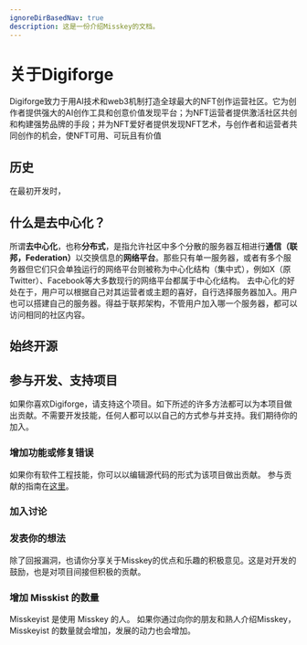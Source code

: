 ```yaml
---
ignoreDirBasedNav: true
description: 这是一份介绍Misskey的文档。
---
```


# 关于Digiforge

Digiforge致力于用AI技术和web3机制打造全球最大的NFT创作运营社区。它为创作者提供强大的AI创作工具和创意价值发现平台；为NFT运营者提供激活社区共创和构建强势品牌的手段；并为NFT爱好者提供发现NFT艺术，与创作者和运营者共同创作的机会，使NFT可用、可玩且有价值


## 历史

在最初开发时，




## 什么是去中心化？

所谓<b>去中心化</b>，也称<b>分布式</b>，是指允许社区中多个分散的服务器互相进行<b>通信（联邦，Federation）</b>以交换信息的<b>网络平台</b>。那些只有单一服务器，或者有多个服务器但它们只会单独运行的网络平台则被称为中心化结构（集中式），例如X（原Twitter）、Facebook等大多数现行的网络平台都属于中心化结构。
去中心化的好处在于，用户可以根据自己对其运营者或主题的喜好，自行选择服务器加入。用户也可以搭建自己的服务器。得益于联邦架构，不管用户加入哪一个服务器，都可以访问相同的社区内容。

## 始终开源





## 参与开发、支持项目

如果你喜欢Digiforge，请支持这个项目。如下所述的许多方法都可以为本项目做出贡献。不需要开发技能，任何人都可以以自己的方式参与并支持。我们期待你的加入。

### 增加功能或修复错误

如果你有软件工程技能，你可以以编辑源代码的形式为该项目做出贡献。
参与贡献的指南在[这里](https://github.com/misskey-dev/misskey/blob/develop/CONTRIBUTING.md)。

### 加入讨论





### 发表你的想法

除了回报漏洞，也请你分享关于Misskey的优点和乐趣的积极意见。这是对开发的鼓励，也是对项目间接但积极的贡献。

### 增加 Misskist 的数量

Misskeyist 是使用 Misskey 的人。
如果你通过向你的朋友和熟人介绍Misskey，Misskeyist 的数量就会增加，发展的动力也会增加。
